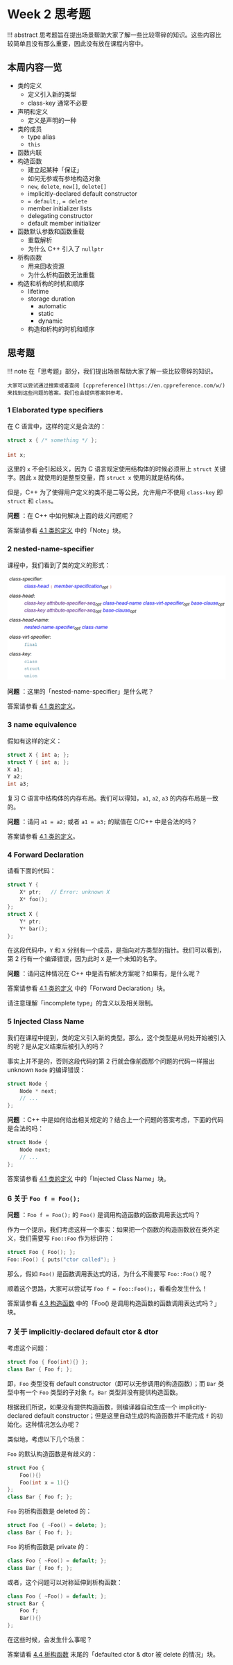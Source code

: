 # Week 2 思考题

!!! abstract
    思考题旨在提出场景帮助大家了解一些比较零碎的知识。这些内容比较简单且没有那么重要，因此没有放在课程内容中。

## 本周内容一览

- 类的定义
    - 定义引入新的类型
    - class-key 通常不必要
- 声明和定义
    - 定义是声明的一种    
- 类的成员
    - type alias
    - `this`
- 函数内联
- 构造函数
    - 建立起某种「保证」
    - 如何无参或有参地构造对象
    - `new`, `delete`, `new[]`, `delete[]`
    - implicitly-declared default constructor
    - `= default;`, `= delete`
    - member initializer lists
    - delegating constructor
    - default member initializer
- 函数默认参数和函数重载
    - 重载解析
    - 为什么 C++ 引入了 `nullptr`
- 析构函数
    - 用来回收资源
    - 为什么析构函数无法重载
- 构造和析构的时机和顺序
    - lifetime
    - storage duration
        - automatic
        - static
        - dynamic
    - 构造和析构的时机和顺序

## 思考题

!!! note
    在「思考题」部分，我们提出场景帮助大家了解一些比较零碎的知识。

    大家可以尝试通过搜索或者查阅 [cppreference](https://en.cppreference.com/w/) 来找到这些问题的答案。我们也会提供答案供参考。

### 1 Elaborated type specifiers

在 C 语言中，这样的定义是合法的：

```c
struct x { /* something */ };

int x;
```

这里的 `x` 不会引起歧义，因为 C 语言规定使用结构体的时候必须带上 `struct` 关键字。因此 `x` 就使用的是整型变量，而 `struct x` 使用的就是结构体。

但是，C++ 为了使得用户定义的类不是二等公民，允许用户不使用 `class-key` 即 `struct` 和 `class`。

**问题** ：在 C++ 中如何解决上面的歧义问题呢？

答案请参看 [4.1 类的定义](../../4_class_1/#41-%E7%B1%BB%E7%9A%84%E5%AE%9A%E4%B9%89) 中的「Note」块。

### 2 nested-name-specifier

课程中，我们看到了类的定义的形式：

![](2023-03-06-22-55-44.png)

**问题** ：这里的「nested-name-specifier」是什么呢？

答案请参看 [4.1 类的定义](../../4_class_1/#41-%E7%B1%BB%E7%9A%84%E5%AE%9A%E4%B9%89)。

### 3 name equivalence

假如有这样的定义：

```c++
struct X { int a; };
struct Y { int a; };
X a1;
Y a2;
int a3;
```

复习 C 语言中结构体的内存布局。我们可以得知，`a1`, `a2`, `a3` 的内存布局是一致的。

**问题** ：请问 `a1 = a2;` 或者 `a1 = a3;` 的赋值在 C/C++ 中是合法的吗？

答案请参看 [4.1 类的定义](../../4_class_1/#41-%E7%B1%BB%E7%9A%84%E5%AE%9A%E4%B9%89)。

### 4 Forward Declaration

请看下面的代码：

```c++ linenums="1"
struct Y {
    X* ptr;   // Error: unknown X
    X* foo();
};
struct X {
    Y* ptr;
    Y* bar();
};
```

在这段代码中，`Y` 和 `X` 分别有一个成员，是指向对方类型的指针。我们可以看到，第 2 行有一个编译错误，因为此时 `X` 是一个未知的名字。

**问题** ：请问这种情况在 C++ 中是否有解决方案呢？如果有，是什么呢？

答案请参看 [4.1 类的定义](../../4_class_1/#41-%E7%B1%BB%E7%9A%84%E5%AE%9A%E4%B9%89) 中的「Forward Declaration」块。

请注意理解「incomplete type」的含义以及相关限制。

### 5 Injected Class Name

我们在课程中提到，类的定义引入新的类型。那么，这个类型是从何处开始被引入的呢？是从定义结束后被引入的吗？

事实上并不是的，否则这段代码的第 2 行就会像前面那个问题的代码一样报出 unknown `Node` 的编译错误：

```c++ linenums="1"
struct Node {
    Node * next;
    // ...
};
```

**问题** ：C++ 中是如何给出相关规定的？结合上一个问题的答案考虑，下面的代码是合法的吗：

```c++
struct Node {
    Node next;
    // ...
};
```

答案请参看 [4.1 类的定义](../../4_class_1/#41-%E7%B1%BB%E7%9A%84%E5%AE%9A%E4%B9%89) 中的「Injected Class Name」块。

### 6 关于 `Foo f = Foo();`

**问题** ：`Foo f = Foo();` 的 `Foo()` 是调用构造函数的函数调用表达式吗？

作为一个提示，我们考虑这样一个事实：如果把一个函数的构造函数放在类外定义，我们需要写 `Foo::Foo` 作为标识符：

```c++
struct Foo { Foo(); };
Foo::Foo() { puts("ctor called"); }
```

那么，假如 `Foo()` 是函数调用表达式的话，为什么不需要写 `Foo::Foo()` 呢？

顺着这个思路，大家可以尝试写 `Foo f = Foo::Foo();`，看看会发生什么！

答案请参看 [4.3 构造函数](../../4_class_1/#43-构造函数) 中的「Foo() 是调用构造函数的函数调用表达式吗？」块。

### 7 关于 implicitly-declared default ctor & dtor

考虑这个问题：

```c++
struct Foo { Foo(int){} };
class Bar { Foo f; };
```

即，`Foo` 类型没有 default constructor（即可以无参调用的构造函数）；而 `Bar` 类型中有一个 `Foo` 类型的子对象 `f`。`Bar` 类型并没有提供构造函数。

根据我们所说，如果没有提供构造函数，则编译器自动生成一个 implicitly-declared default constructor；但是这里自动生成的构造函数并不能完成 `f` 的初始化。这种情况怎么办呢？

类似地，考虑以下几个场景：

`Foo` 的默认构造函数是有歧义的：

```c++
struct Foo { 
    Foo(){}
    Foo(int x = 1){}
};
class Bar { Foo f; };
```

`Foo` 的析构函数是 deleted 的：

```c++
struct Foo { ~Foo() = delete; };
class Bar { Foo f; };
```

`Foo` 的析构函数是 private 的：

```c++
class Foo { ~Foo() = default; };
class Bar { Foo f; };
```

或者，这个问题可以对称延伸到析构函数：

```c++
class Foo { ~Foo() = default; };
struct Bar { 
    Foo f; 
    Bar(){}
};
```

在这些时候，会发生什么事呢？

答案请看 [4.4 析构函数](../../4_class_1/#44-析构函数) 末尾的「defaulted ctor & dtor 被 delete 的情况」块。